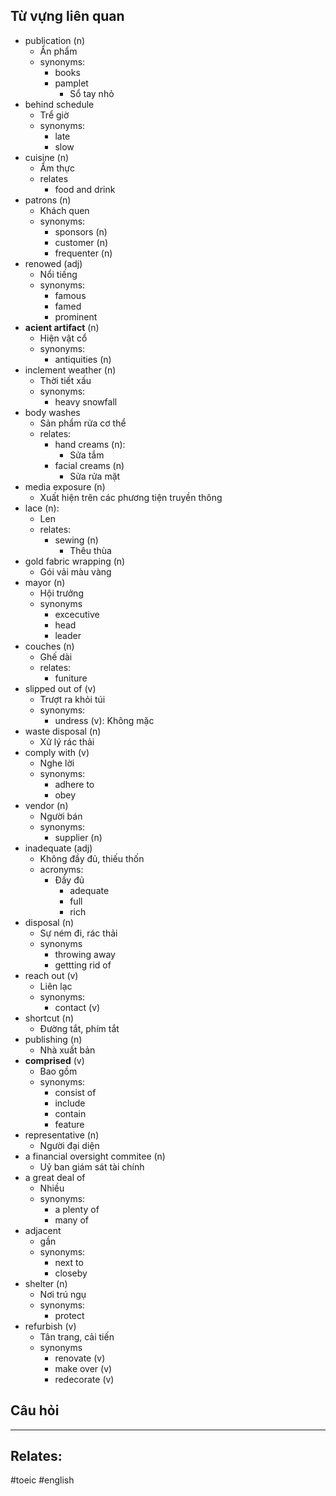 
## Từ vựng liên quan

- publication (n)
	- Ẩn phẩm
	- synonyms:
		- books
		- pamplet
			- Sổ tay nhỏ
- behind schedule 
	- Trể giờ
	- synonyms:
		- late
		- slow
- cuisine (n)
	- Ẩm thực
	- relates
		- food and drink
- patrons (n)
	- Khách quen
	- synonyms:
		- sponsors (n)
		- customer (n)
		- frequenter (n)
- renowed (adj)
	- Nổi tiếng
	- synonyms:
		- famous
		- famed
		- prominent
- **acient artifact** (n)
	- Hiện vật cổ
	- synonyms:
		- antiquities (n)
- inclement weather (n)
	- Thời tiết xấu
	- synonyms:
		- heavy snowfall
- body washes
	- Sản phẩm rửa cơ thể
	- relates:
		- hand creams (n):
			- Sửa tắm
		- facial creams (n)
			- Sửa rửa mặt
- media exposure (n)
	- Xuất hiện trên các phương tiện truyền thông
- lace (n): 
	- Len
	- relates:
		- sewing (n)
			- Thêu thùa
- gold fabric wrapping (n)
	- Gói vải màu vàng
- mayor (n)
	- Hội trưởng
	- synonyms
		- excecutive
		- head
		- leader
- couches (n)
	- Ghế dài
	- relates:
		- funiture
- slipped out of (v)
	- Trượt ra khỏi túi
	- synonyms:
		- undress (v): Không mặc
- waste disposal (n)
	- Xử lý rác thải
- comply with (v)
	- Nghe lời
	- synonyms:
		- adhere to
		- obey
- vendor (n)
	- Người bán
	- synonyms:
		- supplier (n)
- inadequate (adj)
	- Không đầy đủ, thiếu thốn
	- acronyms:
		- Đầy đủ
			- adequate
			- full
			- rich
- disposal (n)
	- Sự ném đi, rác thải
	- synonyms
		- throwing away
		- gettting rid of
- reach out (v)
	- Liên lạc
	- synonyms:
		- contact (v)
- shortcut (n)
	- Đường tắt, phím tắt
- publishing (n)
	- Nhà xuất bản
- **comprised** (v)
	- Bao gồm 
	- synonyms:
		- consist of
		- include
		- contain
		- feature
- representative (n)
	- Người đại diện
- a financial oversight commitee (n)
	- Uỷ ban giám sát tài chính
- a great deal of 
	- Nhiều
	- synonyms:
		- a plenty of
		- many of
- adjacent
	- gần
	- synonyms:
		- next to
		- closeby
- shelter (n)
	- Nơi trú ngụ
	- synonyms:
		- protect 
- refurbish (v)
	- Tân trang, cải tiến
	- synonyms
		- renovate (v)
		- make over (v)
		- redecorate (v)

## Câu hỏi



--- 

## Relates:


#toeic #english 